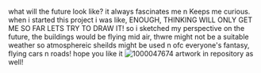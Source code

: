 what will the future look like?
it always fascinates me n Keeps me curious.
when i started this project i was like,
ENOUGH, THINKING WILL ONLY GET ME SO FAR
LETS TRY TO DRAW IT!
so i sketched my perspective on the future,
the buildings would be flying mid air, 
thwre might not be a suitable weather so atmosphereic sheilds
might be used n ofc everyone's fantasy, flying cars
n roads! 
hope you like it
![1000047674](https://github.com/user-attachments/assets/c7bc2546-4d88-4d7d-8933-c5a6d0202b74)
artwork in repository as well!
